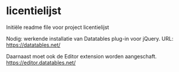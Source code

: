 # licentielijst
Initiële readme file voor project licentielijst

Nodig: werkende installatie van Datatables plug-in voor jQuery.
URL: https://datatables.net/

Daarnaast moet ook de Editor extension worden aangeschaft.
https://editor.datatables.net/


